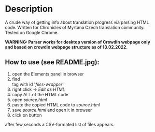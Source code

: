 # Description
A crude way of getting info about translation progress via parsing HTML code. Written for Chronicles of Myrtana Czech translation community. Tested on Google Chrome.

**WARNING: Parser works for desktop version of Crowdin webpage only and based on crowdin webpage structure as of 13.02.2022.**

## How to use (see README.jpg):

1. open the Elements panel in browser
2. find _<div>_ tag with id '_files-wrapper_'
3. right click -> _Edit as HTML_
4. copy ALL of the HTML code
5. open _source.html_
6. paste the copied HTML code to _source.html_
7. save _source.html_ and open it in browser
8. click on button

after few seconds a CSV-formated list of files appears.
